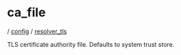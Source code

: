 # ca_file

/ [config](/reference/server-config/index.md) / [resolver_tls](/reference/server-config/config/resolver_tls/index.md) 

TLS certificate authority file. Defaults to system trust store.


